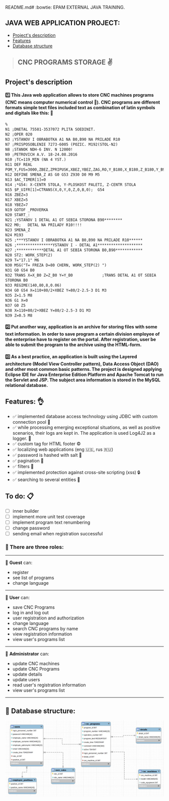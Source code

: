 README.md# :bowtie: EPAM EXTERNAL JAVA TRAINING.

## JAVA WEB APPLICATION PROJECT:

* [Project's description](#description)
* [Features](#features)
* [Database structure](#database)

>## CNC PROGRAMS STORAGE :v:

<a name="description"></a>
## Project's description

#### :one: This Java web application allows to store CNC machines programs (CNC means computer numerical control :nut_and_bolt:). CNC programs are different formats simple text files included text as combination of latin symbols and digitals like this: :pushpin:
```
%
N1 ;DNETAL 75581-3537072 PLITA SOEDINIT.
N2 ;OPER 020
N3 ;YSTANOV I OBRABOTKA A1 NA B0,B90 NA PRILADE R10
N7 ;PRISPOSOBLENIE 7273-6005 (POZIC. M192(STOL-N2)
N8 ;STANOK NDH-6 INV. N 12000!
N9 ;PETROVICH A.V. 18-24.08.2016
N10 ;TC=119_MIN (NA 4 YST.)
N11 DEF REAL POM_Y,FUS=3000,ZBEZ,ZPRIPUSK,XBEZ,YBEZ,ZAG,RO,Y_B180,X_B180,Z_B180,Y_B90,X_B90,Z_B90,Y_B0,X_B0,Z_B0,X_BB0,Z_BB0,Y_BB0,X_BB180,Z_BB180,Y_BB180,X_B270,Z_B270,Y_B270
N12 DEFINE SMENA_Z AS G0 G53 Z930 D0 M9 M5 
N13 $AC_TIMER[1]=0
N14 ;*G54: X-CENTR STOLA, Y-PLOSKOST PALETI, Z-CENTR STOLA
N15 $P_UIFR[1]=CTRANS(X,0,Y,0,Z,0,B,0);  G54 
N16 ZBEZ=3
N17 XBEZ=5
N18 YBEZ=7
N19 GOTOF _PROVERKA
N20 START_:
N21 ;YSTANOV 1 DETAL A1 OT SEBIA STORONA B90********
N22 M0;   DETAL NA PRILADY R10!!!!
N23 SMENA_Z
N24 M193
N25 ;***YSTANOV I OBRABOTKA A1 NA B0,B90 NA PRILADE R10******
N26 ;****************YSTANOV I - DETAL A1********************
N27 ;************DETAL A1 OT SEBIA STORONA B0,B90************
N28 ST2: WORK_STEP(2)
N29 T="17.1" M6
N30 MSG("T= FREZA D=80 CHERN, WORK_STEP(2) ")
N31 G0 G54 B0
N32 TRANS X=X_B0 Z=Z_B0 Y=Y_B0             ;TRANS DETAL A1 OT SEBIA STORONA B0
N33 REGIME(140,80,8,0.06)
N34 G0 G54 X=110+80/2+XBEZ Y=80/2-2.5-3 D1 M3
N35 Z=1.5 M8
N36 G1 X=0
N37 G0 Z5
N38 X=110+80/2+XBEZ Y=80/2-2.5-3 D1 M3
N39 Z=0.5 M8
```
 
#### :two: Put another way, application is an archive for storing files with some text information. In order to save program a certain division employee of the enterprise have to register on the portal. After registration, user be able to submit the program to the archive using the HTML-form. 
#### :three: As a best practice, an application is built using the Layered architecture (Model View Controller pattern), Data Access Object (DAO) and other most common basic patterns. The project is designed applying Eclipse IDE for Java Enterprise Edition Platform and Apache Tomcat to run the Servlet and JSP. The subject area information is stored in the MySQL relational database.

<a name="features"></a>
## Features: :ok_hand:
- :white_check_mark: implemented database access technology using JDBC with custom connection pool :notebook_with_decorative_cover:
- :white_check_mark: while processing emerging exceptional situations, as well as positive scenarios, their logs are kept in. The application is used Log4J2 as a logger. :bookmark_tabs:
- :white_check_mark: custom tag for HTML footer :copyright:
- :white_check_mark: localizing web applications (eng :us:, rus :ru:) 
- :white_check_mark: password is hashed with salt :closed_lock_with_key:
- :white_check_mark: pagination :scroll:
- :white_check_mark: filters :eyes:
- :white_check_mark: implemented protection against cross-site scripting (xss) :lock:
- :white_check_mark: searching to several entities :flashlight:
## To do: :clipboard:
- [ ] inner builder
- [ ] implement more unit test coverage
- [ ] implement program text renumbering
- [ ] change password
- [ ] sending email when registration successful
### :vertical_traffic_light: There are three roles:
___
:baby: **Guest** can:
* register
* see list of programs
* change language
___
:man: **User** can:
* save CNC Programs
* log in and log out
* user registration and authorization
* change language
* search CNC programs by name
* view registration information
* view user's programs list
___
:construction_worker: **Administrator** can:
* update CNC machines
* update CNC Programs
* update details
* update users
* read user's registration information
* view user's programs list
___

<a name="database"></a>
## :page_facing_up: Database structure:
![alt text](https://github.com/Petrovich-A/CNC-programs-storage/blob/master/CNC_programs_storage.JPG?raw=true)